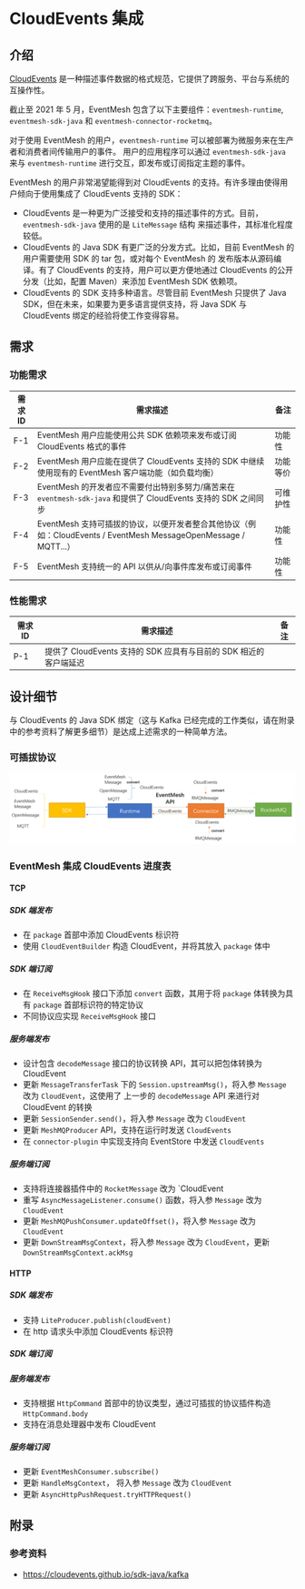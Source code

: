 # CloudEvents 集成

## 介绍

[CloudEvents](https://github.com/cloudevents/spec) 是一种描述事件数据的格式规范，它提供了跨服务、平台与系统的互操作性。

截止至 2021 年 5 月，EventMesh 包含了以下主要组件：`eventmesh-runtime`, `eventmesh-sdk-java` 和 `eventmesh-connector-rocketmq`。

对于使用 EventMesh 的用户，`eventmesh-runtime` 可以被部署为微服务来在生产者和消费者间传输用户的事件。
用户的应用程序可以通过 `eventmesh-sdk-java` 来与 `eventmesh-runtime` 进行交互，即发布或订阅指定主题的事件。

EventMesh 的用户非常渴望能得到对 CloudEvents 的支持。有许多理由使得用户倾向于使用集成了 CloudEvents 支持的 SDK：

- CloudEvents 是一种更为广泛接受和支持的描述事件的方式。目前，`eventmesh-sdk-java` 使用的是 `LiteMessage` 结构
  来描述事件，其标准化程度较低。
- CloudEvents 的 Java SDK 有更广泛的分发方式。比如，目前 EventMesh 的用户需要使用 SDK 的 tar 包，或对每个 EventMesh 的
  发布版本从源码编译。有了 CloudEvents 的支持，用户可以更方便地通过 CloudEvents 的公开分发（比如，配置 Maven）来添加
  EventMesh SDK 依赖项。
- CloudEvents 的 SDK 支持多种语言。尽管目前 EventMesh 只提供了 Java SDK，但在未来，如果要为更多语言提供支持，将 Java SDK
  与 CloudEvents 绑定的经验将使工作变得容易。

## 需求

### 功能需求

| 需求 ID | 需求描述 | 备注 |
| ------ | ------- | --- |
| F-1    | EventMesh 用户应能使用公共 SDK 依赖项来发布或订阅 CloudEvents 格式的事件 | 功能性 |
| F-2    | EventMesh 用户应能在提供了 CloudEvents 支持的 SDK 中继续使用现有的 EventMesh 客户端功能（如负载均衡） | 功能等价 |
| F-3    | EventMesh 的开发者应不需要付出特别多努力/痛苦来在 `eventmesh-sdk-java` 和提供了 CloudEvents 支持的 SDK 之间同步 | 可维护性 |
| F-4    | EventMesh 支持可插拔的协议，以便开发者整合其他协议（例如：CloudEvents / EventMesh MessageOpenMessage / MQTT...） | 功能性 |
| F-5    | EventMesh 支持统一的 API 以供从/向事件库发布或订阅事件 | 功能性 |

### 性能需求

| 需求 ID | 需求描述 | 备注 |
| ------ | ------- | --- |
| P-1    | 提供了 CloudEvents 支持的 SDK 应具有与目前的 SDK 相近的客户端延迟 | |

## 设计细节

与 CloudEvents 的 Java SDK 绑定（这与 Kafka 已经完成的工作类似，请在附录中的参考资料了解更多细节）是达成上述需求的一种简单方法。

### 可插拔协议

![可插拔协议](../../images/design-document/cloudevents-pluggable-protocols.png)

### EventMesh 集成 CloudEvents 进度表

#### TCP

##### SDK 端发布

- 在 `package` 首部中添加 CloudEvents 标识符
- 使用 `CloudEventBuilder` 构造 CloudEvent，并将其放入 `package` 体中

##### SDK 端订阅

- 在 `ReceiveMsgHook` 接口下添加 `convert` 函数，其用于将 `package` 体转换为具有 `package` 首部标识符的特定协议
- 不同协议应实现 `ReceiveMsgHook` 接口

##### 服务端发布

- 设计包含 `decodeMessage` 接口的协议转换 API，其可以把包体转换为 CloudEvent
- 更新 `MessageTransferTask` 下的 `Session.upstreamMsg()`，将入参 `Message` 改为 `CloudEvent`，这使用了
  上一步的 `decodeMessage` API 来进行对 CloudEvent 的转换
- 更新 `SessionSender.send()`，将入参 `Message` 改为 `CloudEvent`
- 更新 `MeshMQProducer` API，支持在运行时发送 `CloudEvents`
- 在 `connector-plugin` 中实现支持向 EventStore 中发送 `CloudEvents`

##### 服务端订阅

- 支持将连接器插件中的 `RocketMessage` 改为 `CloudEvent
- 重写 `AsyncMessageListener.consume()` 函数，将入参 `Message` 改为 `CloudEvent`
- 更新 `MeshMQPushConsumer.updateOffset()`，将入参 `Message` 改为 `CloudEvent`
- 更新 `DownStreamMsgContext`，将入参 `Message` 改为 `CloudEvent`，更新 `DownStreamMsgContext.ackMsg`

#### HTTP

##### SDK 端发布

- 支持 `LiteProducer.publish(cloudEvent)`
- 在 http 请求头中添加 CloudEvents 标识符

##### SDK 端订阅

##### 服务端发布

- 支持根据 `HttpCommand` 首部中的协议类型，通过可插拔的协议插件构造 `HttpCommand.body`
- 支持在消息处理器中发布 CloudEvent

##### 服务端订阅

- 更新 `EventMeshConsumer.subscribe()`
- 更新 `HandleMsgContext`， 将入参 `Message` 改为 `CloudEvent`
- 更新 `AsyncHttpPushRequest.tryHTTPRequest()`

## 附录

### 参考资料

- <https://cloudevents.github.io/sdk-java/kafka>
